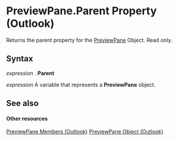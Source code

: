 
# PreviewPane.Parent Property (Outlook)

Returns the parent property for the [PreviewPane](fd4f497b-7085-6e0f-018b-17845f4dfe61.md) Object. Read only.


## Syntax

 _expression_ . **Parent**

 _expression_ A variable that represents a **PreviewPane** object.


## See also


#### Other resources


[PreviewPane Members (Outlook)](42ded67c-b3cb-a479-a110-fd3db9548d3b.md)
[PreviewPane Object (Outlook)](fd4f497b-7085-6e0f-018b-17845f4dfe61.md)
